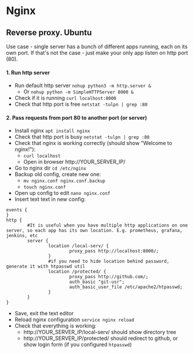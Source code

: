 # Nginx

## Reverse proxy. Ubuntu
Use case - single server has a bunch of different apps running, each on its own port.
If that's not the case - just make your only app listen on http port (80).
#### 1. Run http server
* Run default http server `nohup python3 -m http.server &`
    * Or `nohup python -m SimpleHTTPServer 8000 &`
* Check if it is running `curl localhost:8000`
* Check that http port is free `netstat -tulpn | grep :80`

#### 2. Pass requests from port 80 to another port (or server)
* Install nginx `apt install nginx`
* Check that http port is busy `netstat -tulpn | grep :80`
* Check that nginx is working correctly (should show "Welcome to nginx!"):
    * `curl localhost`
    * Open in browser http://YOUR_SERVER_IP/
* Go to nginx dir `cd /etc/nginx`
* Backup old config, create new one:
    * `mv nginx.conf nginx.conf.backup`
    * `touch nginx.conf`
* Open up config to edit `nano nginx.conf`
* Insert text text in new config:
```	
events {
}
http {
        #It is useful when you have multiple http applications on one server, so each app has its own location. E.g. prometheus, grafana, jenkins, etc
        server {
                location /local-serv/ {
                        proxy_pass http://localhost:8000/;
                }
                #if you need to hide location behind password, generate it with htpasswd util
                location /protected/ {
                        proxy_pass http://github.com/;
                        auth_basic "git-usr";
                        auth_basic_user_file /etc/apache2/htpasswd;
                }
        }
}
```
* Save, exit the text editor
* Reload nginx configuration `service nginx reload`
* Check that everything is working:
    * http://YOUR_SERVER_IP/local-serv/ should show directory tree
    * http://YOUR_SERVER_IP/protected/ should redirect to github, or show login form (if you configured `htpasswd`)
